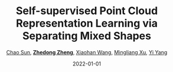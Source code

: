 ---
title: "Self-supervised Point Cloud Representation Learning via Separating Mixed Shapes"
collection: publications
permalink: /publication/Self-sup2022
date: 2022-01-01
doi: 10.1109/TMM.2022.3206664
keywords:
venue: 'IEEE Transactions on Multimedia'
paperurl: 'https://zdzheng.xyz/files/TMM_3D_Pre_Training.pdf'
code: 'https://github.com/cyysc1998/3d-pretraining'
author: '<a href="https://zdzheng.xyz/authors/Chao-Sun" class="author">Chao Sun</a>, <strong><a href="https://zdzheng.xyz/authors/Zhedong-Zheng" class="author">Zhedong Zheng</a></strong>, <a href="https://zdzheng.xyz/authors/Xiaohan-Wang" class="author">Xiaohan Wang</a>, <a href="https://zdzheng.xyz/authors/Mingliang-Xu" class="author">Mingliang Xu</a>, <a href="https://zdzheng.xyz/authors/Yi-Yang" class="author">Yi Yang</a>'
citation: ' Chao Sun,  Zhedong Zheng,  Xiaohan Wang,  Mingliang Xu,  Yi Yang, &quot;Self-supervised Point Cloud Representation Learning via Separating Mixed Shapes.&quot; IEEE Transactions on Multimedia, 2022. DOI: 10.1109/TMM.2022.3206664'
pub_year: '2022'
bib: >
    @article{sun2022self,  
    author = "Sun, Chao and Zheng, Zhedong and Wang, Xiaohan and Xu, Mingliang and Yang, Yi",  
    doi = "10.1109/TMM.2022.3206664",  
    title = "Self-supervised Point Cloud Representation Learning via Separating Mixed Shapes",  
    journal = "IEEE Transactions on Multimedia",  
    url = "https://zdzheng.xyz/files/TMM\_3D\_Pre\_Training.pdf",  
    code = "https://github.com/cyysc1998/3d-pretraining",  
    year = "2022"
    }

---